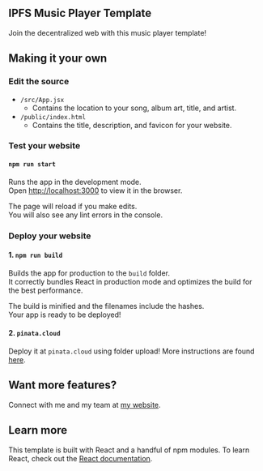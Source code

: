 ## IPFS Music Player Template

Join the decentralized web with this music player template!

## Making it your own
### Edit the source
* `/src/App.jsx` 
    * Contains the location to your song, album art, title, and artist.
* `/public/index.html`
    * Contains the title, description, and favicon for your website.

### Test your website

#### `npm run start`
Runs the app in the development mode.<br />
Open [http://localhost:3000](http://localhost:3000) to view it in the browser.

The page will reload if you make edits.<br />
You will also see any lint errors in the console.

### Deploy your website

#### 1. `npm run build`

Builds the app for production to the `build` folder.<br />
It correctly bundles React in production mode and optimizes the build for the best performance.

The build is minified and the filenames include the hashes.<br />
Your app is ready to be deployed!

#### 2. `pinata.cloud`

Deploy it at `pinata.cloud` using folder upload! More instructions are found [here](https://medium.com/pinata/how-to-easily-host-a-website-on-ipfs-9d842b5d6a01).


## Want more features?

Connect with me and my team at [my website](https://caseyjkey.com/).

## Learn more

This template is built with React and a handful of npm modules. To learn React, check out the [React documentation](https://reactjs.org/).

